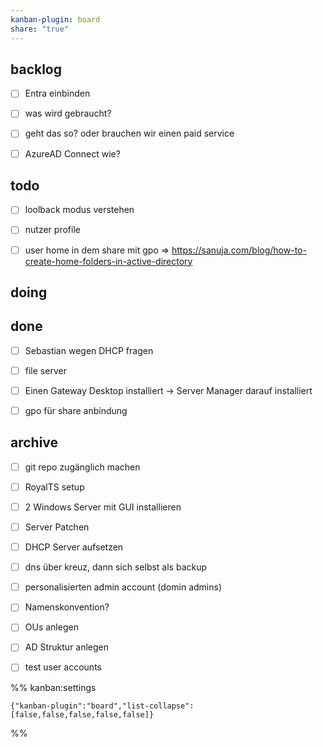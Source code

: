 ```yaml
---
kanban-plugin: board
share: "true"
---
```


## backlog

- [ ] Entra einbinden
- [ ] was wird gebraucht?
- [ ] geht das so? oder brauchen wir einen paid service
- [ ] AzureAD Connect wie?


## todo

- [ ] loolback modus verstehen
- [ ] nutzer profile
- [ ] user home in dem share mit gpo => https://sanuja.com/blog/how-to-create-home-folders-in-active-directory


## doing



## done

- [ ] Sebastian wegen DHCP fragen
- [ ] file server
- [ ] Einen Gateway Desktop installiert -> Server Manager darauf installiert
- [ ] gpo für share anbindung


## archive

- [ ] git repo zugänglich machen
- [ ] RoyalTS setup
- [ ] 2 Windows Server mit GUI installieren
- [ ] Server Patchen
- [ ] DHCP Server aufsetzen
- [ ] dns über kreuz, dann sich selbst als backup
- [ ] personalisierten admin account (domin admins)
- [ ] Namenskonvention?
- [ ] OUs anlegen
- [ ] AD Struktur anlegen
- [ ] test user accounts




%% kanban:settings
```
{"kanban-plugin":"board","list-collapse":[false,false,false,false,false]}
```
%%